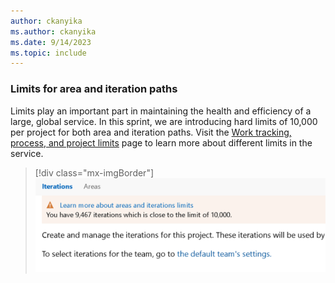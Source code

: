 ```yaml
---
author: ckanyika
ms.author: ckanyika
ms.date: 9/14/2023
ms.topic: include
---
```


### Limits for area and iteration paths

Limits play an important part in maintaining the health and efficiency of a large, global service. In this sprint, we are introducing hard limits of 10,000 per project for both area and iteration paths. Visit the [Work tracking, process, and project limits](/azure/devops/organizations/settings/work/object-limits?view=azure-devops&preserve-view=true) page to learn more about different limits in the service.

> [!div class="mx-imgBorder"]
> ![Screenshots of Area and Iteration Paths.](../../media/227-boards-01.png "Screenshots of Area and Iteration Paths.")


